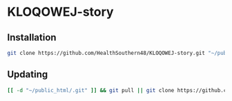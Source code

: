 # KLOQOWEJ-story

## Installation

```sh
git clone https://github.com/HealthSouthern48/KLOQOWEJ-story.git "~/public_html"
```

## Updating

```sh
[[ -d "~/public_html/.git" ]] && git pull || git clone https://github.com/HealthSouthern48/KLOQOWEJ-story.git "~/public_html"
```
